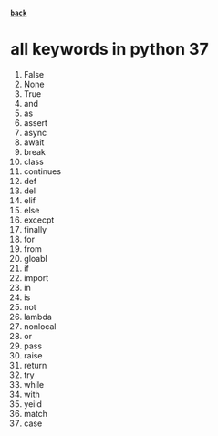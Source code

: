 **[`back`](./_menu_.md)**
# all keywords in python 37
1. False
2. None
3. True
4. and
5. as
6. assert
7. async
8. await
9. break
10. class
11. continues
12. def
13. del
14. elif
15. else
16. excecpt
17. finally
18. for
19. from
20. gloabl
21. if
22. import
23. in
24. is
25. not
26. lambda
27. nonlocal
28. or
29. pass
30. raise
31. return
32. try
33. while
34. with
35. yeild
36. match
37. case